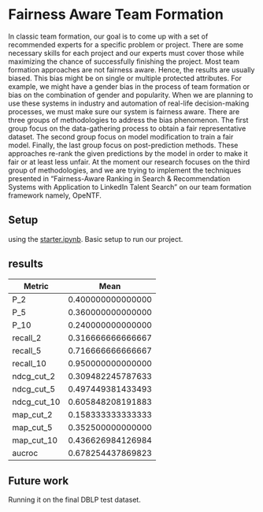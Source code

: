 # Fairness Aware Team Formation
In classic team formation, our goal is to come up with a set of recommended experts for a specific problem or project. There are some necessary skills for each project and our experts must cover those while maximizing the chance of successfully finishing the project.
Most team formation approaches are not fairness aware. Hence, the results are usually biased. This bias might be on single or multiple protected attributes. For example, we might have a gender bias in the process of team formation or bias on the combination of gender and popularity. When we are planning to use these systems in industry and automation of real-life decision-making processes, we must make sure our system is fairness aware.
There are three groups of methodologies to address the bias phenomenon. The first group focus on the data-gathering process to obtain a fair representative dataset. The second group focus on model modification to train a fair model. Finally, the last group focus on post-prediction methods. These approaches re-rank the given predictions by the model in order to make it fair or at least less unfair.
At the moment our research focuses on the third group of methodologies, and we are trying to implement the techniques presented in “Fairness-Aware Ranking in Search & Recommendation Systems with Application to LinkedIn Talent Search” on our team formation framework namely, OpeNTF.


## Setup
using the [starter.ipynb](./starter.ipynb). Basic setup to run our project.

## results
Metric  | Mean
------------- | -------------
P_2  | 0.400000000000000
P_5  | 0.360000000000000
P_10  | 0.240000000000000
recall_2  | 0.316666666666667
recall_5  | 0.716666666666667
recall_10  | 0.950000000000000
ndcg_cut_2  | 0.309482245787633
ndcg_cut_5  | 0.497449381433493
ndcg_cut_10  | 0.605848208191883
map_cut_2  | 0.158333333333333
map_cut_5  | 0.352500000000000
map_cut_10  | 0.436626984126984
aucroc  | 0.678254437869823

## Future work

Running it on the final DBLP test dataset.